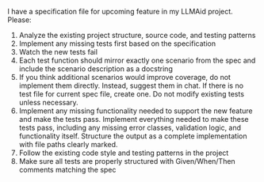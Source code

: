 I have a specification file for upcoming feature in my LLMAid project. Please:

1. Analyze the existing project structure, source code, and testing patterns
2. Implement any missing tests first based on the specification
3. Watch the new tests fail
4. Each test function should mirror exactly one scenario from the spec and include the scenario description as a docstring
5. If you think additional scenarios would improve coverage, do not implement them directly. Instead, suggest them in chat. If there is no test file for current spec file, create one. Do not modify existing tests unless necessary.
6. Implement any missing functionality needed to support the new feature and make the tests pass. Implement everything needed to make these tests pass, including any missing error classes, validation logic, and functionality itself. Structure the output as a complete implementation with file paths clearly marked.
7. Follow the existing code style and testing patterns in the project
8. Make sure all tests are properly structured with Given/When/Then comments matching the spec
